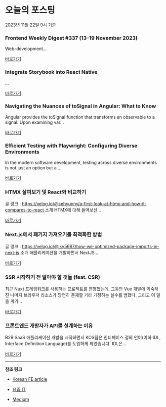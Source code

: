 # 오늘의 포스팅 
2023년 11월 22일 9시 기준 

### Frontend Weekly Digest #337 (13–19 November 2023) 

 Web-development... 

 [바로가기](https://medium.com/@frontender-ua/frontend-weekly-digest-337-13-19-november-2023-3e147a7b7e2c?responsesOpen=true&sortBy=REVERSE_CHRON&source=topic_portal_recommended_stories---------0-84----------front_end_development----------fedd2430_cf9e_4372_9d04_1335597fdb13-------) 

### Integrate Storybook into React Native 

 ... 

 [바로가기](https://medium.com/@adnaan28.azam/react-native-storybook-9e44969b9ee1?responsesOpen=true&sortBy=REVERSE_CHRON&source=topic_portal_recommended_stories---------0-84----------react----------3e7cbdf5_c9ce_49f2_8fed_c08ec7aa7535-------) 

### Navigating the Nuances of toSignal in Angular: What to Know 

 Angular provides the toSignal function that transforms an observable to a signal. Upon examining var... 

 [바로가기](https://medium.com/netanelbasal/navigating-the-nuances-of-tosignal-in-angular-what-to-know-e4d6a4b5dfaf?responsesOpen=true&sortBy=REVERSE_CHRON&source=topic_portal_recommended_stories---------0-84----------javascript----------3cededa6_0296_48ad_91e2_98313ffbaf1b-------) 

### Efficient Testing with Playwright: Configuring Diverse Environments 

 In the modern software development, testing across diverse environments is not just an option but a ... 

 [바로가기](https://medium.com/@merisstupar11/efficient-testing-with-playwright-configuring-diverse-environments-ca1c78c533ca?responsesOpen=true&sortBy=REVERSE_CHRON&source=topic_portal_recommended_stories---------0-84----------typescript----------d5f33658_385b_4bd7_b020_8e48964bb3b7-------) 

###   HTMX 살펴보기 및 React와 비교하기 

 글 링크 : https://velog.io/@sehyunny/a-first-look-at-htmx-and-how-it-compares-to-react 소개 HTMX에 대해 들어보신... 

 [바로가기](https://kofearticle.substack.com/p/korean-fe-article-htmx-react) 

###  Next.js에서 패키지 가져오기를 최적화한 방법 

 글 링크 : https://velog.io/@lky5697/how-we-optimized-package-imports-in-next-js 소개 애플리케이션을 개발하면서 NextJS... 

 [바로가기](https://kofearticle.substack.com/p/korean-fe-article-nextjs-ad9) 

### SSR 시작하기 전 알아야 할 것들 (feat. CSR) 

 최근 Nuxt 프레임워크를 사용하는 프로젝트를 진행했는데, 그동안 Vue 개발에 익숙해진 나머지 브라우저 리소스가 당연히 존재할 거라 가정하는 실수를 범했다. 그리고 이 일을 계기... 

 [바로가기](https://yozm.wishket.com/magazine/detail/2330/) 

### 프론트엔드 개발자가 API를 설계하는 이유 

 B2B SaaS 애플리케이션 개발을 시작하면서 KOS팀은 인터페이스 정의 언어(이하 IDL, Interface Definition Language)를 도입하게 되었습니다. IDL은... 

 [바로가기](https://yozm.wishket.com/magazine/detail/2325/) 

---

**참조 링크**

- [Korean FE article](https://kofearticle.substack.com) 

- [요즘 IT](https://yozm.wishket.com/magazine) 

- [Medium](https://medium.com) 

